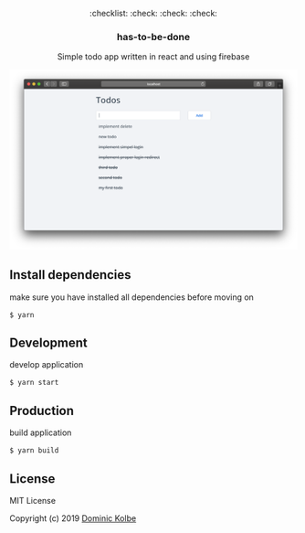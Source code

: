 <p align="center">
  <p align="center">:checklist: :check: :check: :check:</p>
  <h3 align="center">has-to-be-done</h3>
  <p align="center">Simple todo app written in react and using firebase<p>
</p>

<p align="center"><img src="screenshot.png" alt="screenshot"></p>

## Install dependencies
make sure you have installed all dependencies before moving on
```
$ yarn
```

## Development
develop application
```
$ yarn start
```

## Production
build application
```
$ yarn build
```

## License
MIT License

Copyright (c) 2019 [Dominic Kolbe](https://dominickolbe.dk)
